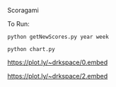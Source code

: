 Scoragami

To Run: 

	python getNewScores.py year week

	python chart.py

https://plot.ly/~drkspace/0.embed

https://plot.ly/~drkspace/2.embed
